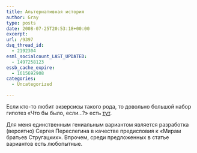 ```yaml
---
title: Альтернативная история
author: Gray
type: posts
date: 2008-07-25T20:53:18+00:00
excerpt:
url: /9397
dsq_thread_id:
  - 2192304
esml_socialcount_LAST_UPDATED:
  - 1497258123
essb_cache_expire:
  - 1615692908
categories:
  - Uncategorized

---
```








Если кто-то любит экзерсисы такого рода, то довольно большой набор гипотез &#171;Что бы было, если&#8230;?&#187; есть <a href="http://inosmi.ru/stories/02/07/18/3106/242816.html" target="_blank">тут</a>.

Для меня единственным гениальным вариантом является разработка (вероятно) Сергея Переслегина в качестве предисловия к &#171;Мирам братьев Стругацких&#187;. Впрочем, среди предложенных в статье вариантов есть любопытные.